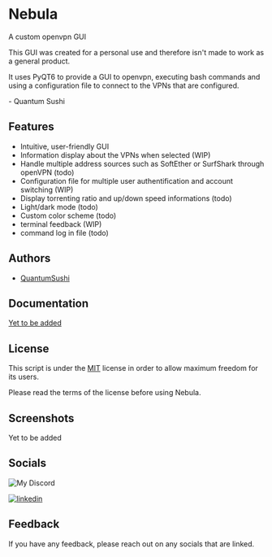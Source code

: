 
# Nebula

A custom openvpn GUI


This GUI was created for a personal use and therefore isn't made to work as a general product.

It uses PyQT6 to provide a GUI to openvpn, executing bash commands and using a configuration file to connect to the VPNs that are configured.

\- Quantum Sushi

## Features

- Intuitive, user-friendly GUI
- Information display about the VPNs when selected (WIP)
- Handle multiple address sources such as SoftEther or SurfShark through openVPN (todo)
- Configuration file for multiple user authentification and account switching (WIP)
- Display torrenting ratio and up/down speed informations (todo)
- Light/dark mode (todo)
- Custom color scheme (todo)
- terminal feedback (WIP)
- command log in file (todo)
## Authors

- [QuantumSushi](https://github.com/TheQuantumSushi)


## Documentation

[Yet to be added](https://linktodocumentation)


## License

This script is under the [MIT](https://choosealicense.com/licenses/mit/) license in order to allow maximum freedom for its users.

Please read the terms of the license before using Nebula.
## Screenshots

Yet to be added
## Socials

![My Discord](https://discord-readme-badge.vercel.app/api?id=406134344558837760)

[![linkedin](https://img.shields.io/badge/linkedin-0A66C2?style=for-the-badge&logo=linkedin&logoColor=white)](www.linkedin.com/in/thomas-hirschmiller)
## Feedback

If you have any feedback, please reach out on any socials that are linked.

